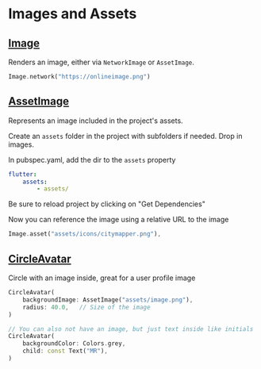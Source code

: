 # Images and Assets

## [Image](https://api.flutter.dev/flutter/widgets/Image-class.html)

Renders an image, either via `NetworkImage` or `AssetImage`.

```dart
Image.network("https://onlineimage.png")
```

## [AssetImage](https://api.flutter.dev/flutter/painting/AssetImage-class.html)

Represents an image included in the project's assets.

Create an `assets` folder in the project with subfolders if needed. Drop in images.

In pubspec.yaml, add the dir to the `assets` property

```yaml
flutter:
    assets:
        - assets/
```
Be sure to reload project by clicking on "Get Dependencies"

Now you can reference the image using a relative URL to the image

```dart
Image.asset("assets/icons/citymapper.png"),
```

## [CircleAvatar](https://api.flutter.dev/flutter/material/CircleAvatar-class.html)

Circle with an image inside, great for a user profile image

```dart
CircleAvatar(
    backgroundImage: AssetImage("assets/image.png"),
    radius: 40.0,   // Size of the image
)

// You can also not have an image, but just text inside like initials
CircleAvatar(
    backgroundColor: Colors.grey,
    child: const Text("MR"),
)
```
